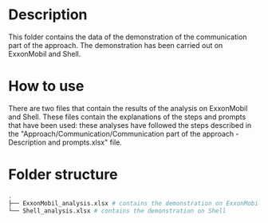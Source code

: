 # Description
This folder contains the data of the demonstration of the communication part of the approach. The demonstration has been carried out on ExxonMobil and Shell.

# How to use
There are two files that contain the results of the analysis on ExxonMobil and Shell. These files contain the explanations of the steps and prompts that have been used: these analyses have followed the steps described in the "Approach/Communication/Communication part of the approach - Description and prompts.xlsx" file.

# Folder structure
``` bash
.
├── ExxonMobil_analysis.xlsx # contains the demonstration on ExxonMobil
└── Shell_analysis.xlsx # contains the demonstration on Shell
```